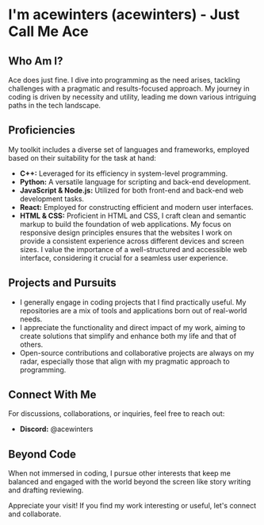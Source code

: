 # I'm acewinters (acewinters) - Just Call Me Ace

## Who Am I?
Ace does just fine. I dive into programming as the need arises, tackling challenges with a pragmatic and results-focused approach. My journey in coding is driven by necessity and utility, leading me down various intriguing paths in the tech landscape.

## Proficiencies
My toolkit includes a diverse set of languages and frameworks, employed based on their suitability for the task at hand:
- **C++:** Leveraged for its efficiency in system-level programming.
- **Python:** A versatile language for scripting and back-end development.
- **JavaScript & Node.js:** Utilized for both front-end and back-end web development tasks.
- **React:** Employed for constructing efficient and modern user interfaces.
- **HTML & CSS:** Proficient in HTML and CSS, I craft clean and semantic markup to build the foundation of web applications. My focus on responsive design principles ensures that the websites I work on provide a consistent experience across different devices and screen sizes. I value the importance of a well-structured and accessible web interface, considering it crucial for a seamless user experience.

## Projects and Pursuits
- I generally engage in coding projects that I find practically useful. My repositories are a mix of tools and applications born out of real-world needs.
- I appreciate the functionality and direct impact of my work, aiming to create solutions that simplify and enhance both my life and that of others.
- Open-source contributions and collaborative projects are always on my radar, especially those that align with my pragmatic approach to programming.

## Connect With Me
For discussions, collaborations, or inquiries, feel free to reach out:
- **Discord:** @acewinters

## Beyond Code
When not immersed in coding, I pursue other interests that keep me balanced and engaged with the world beyond the screen like story writing and drafting reviewing.

Appreciate your visit! If you find my work interesting or useful, let's connect and collaborate.
